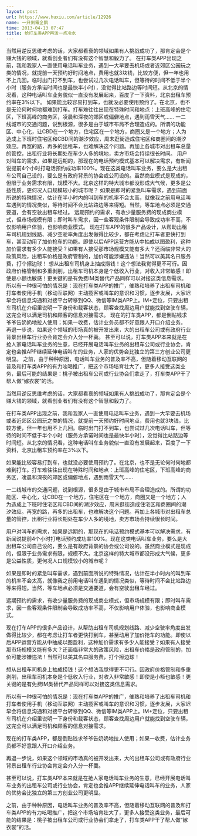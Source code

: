 ```yaml
---
layout: post
url: https://www.huxiu.com/article/12926
name: 一只倒霉企鹅
time: 2013-04-13 07:47
title: 给打车类APP再泼一点冷水
---
```

当然用逆反思维考虑的话，大家都看衰的领域如果有人挑战成功了，那肯定会是个赚大钱的领域，就看创业者们有没有这个智慧和毅力了。 在打车类APP出现之前，我和我家人一直使用电话叫车业务，遇到一大早要去机场或者近郊区公园玩之类的情况，就提前一天预约好时间地点，费用也就3块钱，比较方便，但一年也用不上几回。临时出门打不到车，也尝试过几次电话叫车，但等待的时间不低于半个小时（服务方承诺时间也是最快半小时），没觉得比站路边等时间短。从北京的情况看，这种电话叫车业务貌似一直没有发展起来，百度了一下资料，北京出租车预约率在3%以下。 如果能比较容易打到车，也就没必要使用预约了。在北京，也不是无论何时何地都难到打车。打车难往往出现在特殊时间和地点：上班高峰的住宅区，下班高峰的商务区，凌晨和深夜的郊区或偏僻地点，遇到雨雪天气…… 一二线城市的交通问题，说到根源，很多是由于城市布局不合理造成的。所谓的功能区、中心化，让CBD在一个地方，住宅区在一个地方，商圈又是一个地方；人为造成上下班时住宅区和CBD间的潮汐效应，周末逛街造成住宅区和商圈间的潮汐效应。再宽的路，再多的出租车，也难解决这个问题。再加上各城市对出租车总量的管控，出租行业将长期处在车少人多的境地，卖方市场会持续很长时间。 用户对叫车的需求，如果是远期的，那现在的电话预约模式基本可以解决需求，有新闻说提前4个小时打电话预约成功率100%。现在这类电话叫车业务，要么是大出租车公司自己设的，要么是有政府背景的协会或公司设的。虽然商业模式是现成的，但限于业务需求有限，规模不大。北京这样的特大城市都没形成大气候，更多是公益性质，更何况人口规模较小的城市呢？ 如果是即时的紧急叫车需求，遇到前面所说的特殊情况，估计在半小时内的叫到车的机率不会太高，就像我之前用电话叫车遇到的情况类似，等待时间不会比站路边等来得短。当然，等车地点必须是交通要道，会有空驶出租车经过。 远期预约的需求，有收少量服务费的现成商业模式，但市场规模有限；即时叫车需求，因一些客观条件限制会导致成功率不高，不仅影响用户体验，也影响商业模式。 现在打车APP的很多产品设计，从帮助出租车司机规划线路、减少空驶率角度出发做得比较少，都在考虑让打车者更快打到车，甚至动用了加价抢车的功能。即使以后APP运营方能从中抽成以图盈利，这种加价需求有多少人能接受？如果有人接受那市场规模又能有多大？还面临非常大的政策风险，出租车价格是政府管制的，加价可能涉嫌违法！当然可以美其名曰服务费，打个擦边球！ 想从出租车司机身上抽成捞钱！这个想法我觉得更不可行。因政府价格管制和多重剥削，出租车司机本身是个低收入行业，对收入非常敏感！即使是小额也敏感！更关键的是有免费IM类替代产品同样可以对接这类信息需求。 所以有一种很可怕的情况是：现在打车类APP的推广，催熟和培养了出租车司机和打车者使用手机（移动互联网）主动揽客或叫车的意识和习惯，逐步发展，大家迟早会将信息沟通和对接平台转移到QQ、微信等IM类APP上。IM+定位，只要出租车司机在介绍里说明一下身份和载客状态，顾客查找周边用户就能找到空驶车辆，这完全可以满足司机和顾客的信息对接需求。 现在的打车类APP，都是倒贴钱求爷爷告奶奶地拉人使用；如果一收费，估计业务员都不好意跟人开口介绍业务。 再退一步说，如果这个领域的市场真的被开发出来，大的出租车公司或有政府行业背景出租车行业协会肯定会介入分一杯羹。 甚至可以说，打车类APP本来就是在抢人家电话叫车业务的生意，已经开展电话叫车业务的出租车公司或行业协会，肯定也会推APP继续延伸电话叫车的业务，人家的优势会比独立的第三方创业公司更明显。 之前，由于种种原因，电话叫车业务的普及率不高，但随着移动互联网的普及和打车类APP的有力吆喝推广，把这个市场培育壮大了，更多人接受这类业务，最后可能的结果是：桃子被出租车公司或行业协会们拿走了，打车类APP干了帮人做“嫁衣裳”的活。

当然用逆反思维考虑的话，大家都看衰的领域如果有人挑战成功了，那肯定会是个赚大钱的领域，就看创业者们有没有这个智慧和毅力了。

在打车类APP出现之前，我和我家人一直使用电话叫车业务，遇到一大早要去机场或者近郊区公园玩之类的情况，就提前一天预约好时间地点，费用也就3块钱，比较方便，但一年也用不上几回。临时出门打不到车，也尝试过几次电话叫车，但等待的时间不低于半个小时（服务方承诺时间也是最快半小时），没觉得比站路边等时间短。从北京的情况看，这种电话叫车业务貌似一直没有发展起来，百度了一下资料，北京出租车预约率在3%以下。

如果能比较容易打到车，也就没必要使用预约了。在北京，也不是无论何时何地都难到打车。打车难往往出现在特殊时间和地点：上班高峰的住宅区，下班高峰的商务区，凌晨和深夜的郊区或偏僻地点，遇到雨雪天气……

一二线城市的交通问题，说到根源，很多是由于城市布局不合理造成的。所谓的功能区、中心化，让CBD在一个地方，住宅区在一个地方，商圈又是一个地方；人为造成上下班时住宅区和CBD间的潮汐效应，周末逛街造成住宅区和商圈间的潮汐效应。再宽的路，再多的出租车，也难解决这个问题。再加上各城市对出租车总量的管控，出租行业将长期处在车少人多的境地，卖方市场会持续很长时间。

用户对叫车的需求，如果是远期的，那现在的电话预约模式基本可以解决需求，有新闻说提前4个小时打电话预约成功率100%。现在这类电话叫车业务，要么是大出租车公司自己设的，要么是有政府背景的协会或公司设的。虽然商业模式是现成的，但限于业务需求有限，规模不大。北京这样的特大城市都没形成大气候，更多是公益性质，更何况人口规模较小的城市呢？

如果是即时的紧急叫车需求，遇到前面所说的特殊情况，估计在半小时内的叫到车的机率不会太高，就像我之前用电话叫车遇到的情况类似，等待时间不会比站路边等来得短。当然，等车地点必须是交通要道，会有空驶出租车经过。

远期预约的需求，有收少量服务费的现成商业模式，但市场规模有限；即时叫车需求，因一些客观条件限制会导致成功率不高，不仅影响用户体验，也影响商业模式。

现在打车APP的很多产品设计，从帮助出租车司机规划线路、减少空驶率角度出发做得比较少，都在考虑让打车者更快打到车，甚至动用了加价抢车的功能。即使以后APP运营方能从中抽成以图盈利，这种加价需求有多少人能接受？如果有人接受那市场规模又能有多大？还面临非常大的政策风险，出租车价格是政府管制的，加价可能涉嫌违法！当然可以美其名曰服务费，打个擦边球！

想从出租车司机身上抽成捞钱！这个想法我觉得更不可行。因政府价格管制和多重剥削，出租车司机本身是个低收入行业，对收入非常敏感！即使是小额也敏感！更关键的是有免费IM类替代产品同样可以对接这类信息需求。

所以有一种很可怕的情况是：现在打车类APP的推广，催熟和培养了出租车司机和打车者使用手机（移动互联网）主动揽客或叫车的意识和习惯，逐步发展，大家迟早会将信息沟通和对接平台转移到QQ、微信等IM类APP上。IM+定位，只要出租车司机在介绍里说明一下身份和载客状态，顾客查找周边用户就能找到空驶车辆，这完全可以满足司机和顾客的信息对接需求。

现在的打车类APP，都是倒贴钱求爷爷告奶奶地拉人使用；如果一收费，估计业务员都不好意跟人开口介绍业务。

再退一步说，如果这个领域的市场真的被开发出来，大的出租车公司或有政府行业背景出租车行业协会肯定会介入分一杯羹。

甚至可以说，打车类APP本来就是在抢人家电话叫车业务的生意，已经开展电话叫车业务的出租车公司或行业协会，肯定也会推APP继续延伸电话叫车的业务，人家的优势会比独立的第三方创业公司更明显。

之前，由于种种原因，电话叫车业务的普及率不高，但随着移动互联网的普及和打车类APP的有力吆喝推广，把这个市场培育壮大了，更多人接受这类业务，最后可能的结果是：桃子被出租车公司或行业协会们拿走了，打车类APP干了帮人做“嫁衣裳”的活。

